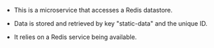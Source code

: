 
- This is a microservice that accesses a Redis datastore.

- Data is stored and retrieved by key "static-data" and the unique ID.

- It relies on a Redis service being available.